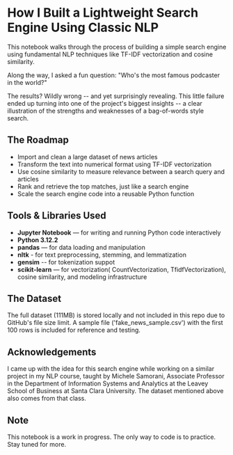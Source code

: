 # How I Built a Lightweight Search Engine Using Classic NLP

This notebook walks through the process of building a simple search engine using fundamental NLP techniques like TF-IDF vectorization and cosine similarity.

Along the way, I asked a fun question: "Who's the most famous podcaster in the world?"

The results? Wildly wrong -- and yet surprisingly revealing. This little failure ended up turning into one of the project's biggest insights -- a clear illustration of the strengths and weaknesses of a bag-of-words style search.

## The Roadmap
- Import and clean a large dataset of news articles
- Transform the text into numerical format using TF-IDF vectorization
- Use cosine similarity to measure relevance between a search query and articles
- Rank and retrieve the top matches, just like a search engine
- Scale the search engine code into a reusable Python function

## Tools & Libraries Used
- **Jupyter Notebook** — for writing and running Python code interactively
- **Python 3.12.2**
- **pandas** — for data loading and manipulation
- **nltk** - for text preprocessing, stemming, and lemmatization 
- **gensim** -- for tokenization suppot
- **scikit-learn** — for vectorization( CountVectorization, TfidfVectorization), cosine similarity, and modeling infrastructure 

## The Dataset

The full dataset (111MB) is stored locally and not included in this repo due to GitHub's file size limit. A sample
file ('fake_news_sample.csv') with the first 100 rows is included for reference and testing.

## Acknowledgements

I came up with the idea for this search engine while working on a similar project in my NLP course, taught by Michele Samorani, 
Associate Professor in the Department of Information Systems and Analytics at the Leavey School of Business at 
Santa Clara University. The dataset mentioned above also comes from that class.

## Note
This notebook is a work in progress. The only way to code is to practice. Stay tuned for more.
